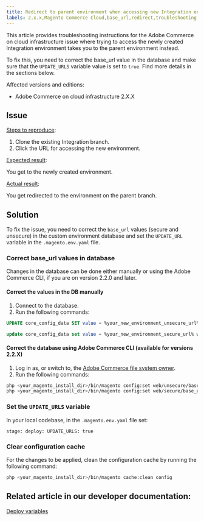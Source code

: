```yaml
---
title: Redirect to parent environment when accessing new Integration environment
labels: 2.x.x,Magento Commerce Cloud,base_url,redirect,troubleshooting,Adobe Commerce,cloud infrastructure
---
```


This article provides troubleshooting instructions for the Adobe Commerce on cloud infrastructure issue where trying to access the newly created Integration environment takes you to the parent environment instead.

To fix this, you need to correct the base\_url value in the database and make sure that the `UPDATE_URLS` variable value is set to `true`. Find more details in the sections below.

Affected versions and editions:

* Adobe Commerce on cloud infrastructure 2.X.X

## Issue

<ins>Steps to reproduce</ins>:

1. Clone the existing Integration branch.
1. Click the URL for accessing the new environment.

<ins>Expected result</ins>:

You get to the newly created environment.

<ins>Actual result</ins>:

You get redirected to the environment on the parent branch.

## Solution

To fix the issue, you need to correct the `base_url` values (secure and unsecure) in the custom environment database and set the `UPDATE_URL` variable in the `.magento.env.yaml` file.

### Correct base\_url values in database

Changes in the database can be done either manually or using the Adobe Commerce CLI, if you are on version 2.2.0 and later.

#### Correct the values in the DB manually

1. Connect to the database.
1. Run the following commands:

```sql    
UPDATE core_config_data SET value = %your_new_environment_unsecure_url% WHERE path="web/unsecure/base_url"    
```
```sql
update core_config_data set value = %your_new_environment_secure_url% where path="web/secure/base_url"
```      

#### Correct the database using Adobe Commerce CLI (available for versions 2.2.X)

1. Log in as, or switch to, the [Adobe Commerce file system owner](https://devdocs.magento.com/guides/v2.2/install-gde/prereq/apache-user.html).
1. Run the following commands:

```bash    
php <your_magento_install_dir>/bin/magento config:set web/unsecure/base_url http://example.com    
php <your_magento_install_dir>/bin/magento config:set web/secure/base_url https://example.com
```    

### Set the `UPDATE_URLS` variable

In your local codebase, in the `.magento.env.yaml` file set:

 `stage:
    deploy:
        UPDATE_URLS: true`

### Clear configuration cache

For the changes to be applied, clean the configuration cache by running the following command:

```bash
php <your_magento_install_dir>/bin/magento cache:clean config
```

## Related article in our developer documentation:

 [Deploy variables](https://devdocs.magento.com/guides/v2.2/cloud/env/variables-deploy.html#update_urls)

